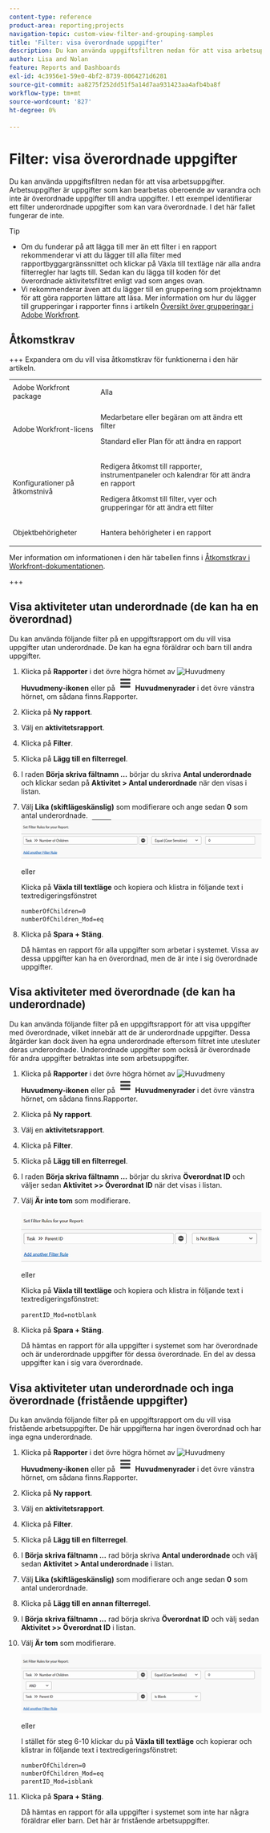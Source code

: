 ```yaml
---
content-type: reference
product-area: reporting;projects
navigation-topic: custom-view-filter-and-grouping-samples
title: 'Filter: visa överordnade uppgifter'
description: Du kan använda uppgiftsfiltren nedan för att visa arbetsuppgifter. Arbetsuppgifter är uppgifter som kan bearbetas oberoende av varandra och inte är överordnade uppgifter till andra uppgifter. I ett exempel identifierar ett filter underordnade uppgifter som kan vara överordnade. I det här fallet fungerar de inte.
author: Lisa and Nolan
feature: Reports and Dashboards
exl-id: 4c3956e1-59e0-4bf2-8739-8064271d6281
source-git-commit: aa8275f252dd51f5a14d7aa931423aa4afb4ba8f
workflow-type: tm+mt
source-wordcount: '827'
ht-degree: 0%

---
```


# Filter: visa överordnade uppgifter

<!--Audited: 10/2024-->

Du kan använda uppgiftsfiltren nedan för att visa arbetsuppgifter. Arbetsuppgifter är uppgifter som kan bearbetas oberoende av varandra och inte är överordnade uppgifter till andra uppgifter. I ett exempel identifierar ett filter underordnade uppgifter som kan vara överordnade. I det här fallet fungerar de inte.

>[!TIP]
>
>* Om du funderar på att lägga till mer än ett filter i en rapport rekommenderar vi att du lägger till alla filter med rapportbyggargränssnittet och klickar på Växla till textläge när alla andra filterregler har lagts till. Sedan kan du lägga till koden för det överordnade aktivitetsfiltret enligt vad som anges ovan. 
>* Vi rekommenderar även att du lägger till en gruppering som projektnamn för att göra rapporten lättare att läsa. Mer information om hur du lägger till grupperingar i rapporter finns i artikeln [Översikt över grupperingar i Adobe Workfront](../../../reports-and-dashboards/reports/reporting-elements/groupings-overview.md).
>

## Åtkomstkrav

+++ Expandera om du vill visa åtkomstkrav för funktionerna i den här artikeln. 

<table style="table-layout:auto"> 
 <col> 
 <col> 
 <tbody> 
  <tr> 
   <td role="rowheader">Adobe Workfront package</td> 
   <td> <p>Alla</p> </td> 
  </tr> 
  <tr> 
   <td role="rowheader">Adobe Workfront-licens</td> 
   <td> 
   <p>Medarbetare eller begäran om att ändra ett filter </p>
   <p>Standard eller Plan för att ändra en rapport</p>
  </tr> 
  <tr> 
   <td role="rowheader">Konfigurationer på åtkomstnivå</td> 
   <td> <p>Redigera åtkomst till rapporter, instrumentpaneler och kalendrar för att ändra en rapport</p> <p>Redigera åtkomst till filter, vyer och grupperingar för att ändra ett filter</p> </td> 
  </tr> 
  <tr> 
   <td role="rowheader">Objektbehörigheter</td> 
   <td> <p>Hantera behörigheter i en rapport</p>  </td> 
  </tr> 
 </tbody> 
</table>

Mer information om informationen i den här tabellen finns i [Åtkomstkrav i Workfront-dokumentationen](/help/quicksilver/administration-and-setup/add-users/access-levels-and-object-permissions/access-level-requirements-in-documentation.md).

+++

## Visa aktiviteter utan underordnade (de kan ha en överordnad)

Du kan använda följande filter på en uppgiftsrapport om du vill visa uppgifter utan underordnade. De kan ha egna föräldrar och barn till andra uppgifter.

1. Klicka på **Rapporter** i det övre högra hörnet av ![Huvudmeny](assets/main-menu-icon.png) **Huvudmeny-ikonen** eller på ![Huvudmeny](assets/lines-main-menu.png) **Huvudmenyrader** i det övre vänstra hörnet, om sådana finns.Rapporter.

1. Klicka på **Ny rapport**.
1. Välj en **aktivitetsrapport**.
1. Klicka på **Filter**.
1. Klicka på **Lägg till en filterregel**.
1. I raden **Börja skriva fältnamn ...** börjar du skriva **Antal underordnade** och klickar sedan på **Aktivitet > Antal underordnade** när den visas i listan.

1. Välj **Lika (skiftlägeskänslig)** som modifierare och ange sedan **0** som antal underordnade.\
   ![Överordnat aktivitetsfilter](assets/parent-task-filter-from-the-ui-350x76.png)

   eller

   Klicka på **Växla till textläge** och kopiera och klistra in följande text i textredigeringsfönstret

   ```
   numberOfChildren=0
   numberOfChildren_Mod=eq
   ```


1. Klicka på **Spara + Stäng**.

   Då hämtas en rapport för alla uppgifter som arbetar i systemet. Vissa av dessa uppgifter kan ha en överordnad, men de är inte i sig överordnade uppgifter.

## Visa aktiviteter med överordnade (de kan ha underordnade)

Du kan använda följande filter på en uppgiftsrapport för att visa uppgifter med överordnade, vilket innebär att de är underordnade uppgifter. Dessa åtgärder kan dock även ha egna underordnade eftersom filtret inte utesluter deras underordnade. Underordnade uppgifter som också är överordnade för andra uppgifter betraktas inte som arbetsuppgifter.

1. Klicka på **Rapporter** i det övre högra hörnet av ![Huvudmeny](assets/main-menu-icon.png) **Huvudmeny-ikonen** eller på ![Huvudmeny](assets/lines-main-menu.png) **Huvudmenyrader** i det övre vänstra hörnet, om sådana finns.Rapporter.

1. Klicka på **Ny rapport**.
1. Välj en **aktivitetsrapport**.
1. Klicka på **Filter**.
1. Klicka på **Lägg till en filterregel**.
1. I raden **Börja skriva fältnamn ...** börjar du skriva **Överordnat ID** och väljer sedan **Aktivitet >> Överordnat ID** när det visas i listan.
1. Välj **Är inte tom** som modifierare.

   ![Överordnat ID är inte tomt](assets/filter-parent-id-not-blank-350x100.png)

   eller

   Klicka på **Växla till textläge** och kopiera och klistra in följande text i textredigeringsfönstret: 

   `parentID_Mod=notblank`

1. Klicka på **Spara + Stäng**.

   Då hämtas en rapport för alla uppgifter i systemet som har överordnade och är underordnade uppgifter för dessa överordnade. En del av dessa uppgifter kan i sig vara överordnade.

## Visa aktiviteter utan underordnade och inga överordnade (fristående uppgifter)

Du kan använda följande filter på en uppgiftsrapport om du vill visa fristående arbetsuppgifter. De här uppgifterna har ingen överordnad och har inga egna underordnade.

1. Klicka på **Rapporter** i det övre högra hörnet av ![Huvudmeny](assets/main-menu-icon.png) **Huvudmeny-ikonen** eller på ![Huvudmeny](assets/lines-main-menu.png) **Huvudmenyrader** i det övre vänstra hörnet, om sådana finns.Rapporter.

1. Klicka på **Ny rapport**.
1. Välj en **aktivitetsrapport**.
1. Klicka på **Filter**.
1. Klicka på **Lägg till en filterregel**.
1. I **Börja skriva fältnamn ...** rad börja skriva **Antal underordnade** och välj sedan **Aktivitet > Antal underordnade** i listan.
1. Välj **Lika (skiftlägeskänslig)** som modifierare och ange sedan **0** som antal underordnade.
1. Klicka på **Lägg till en annan filterregel**.
1. I **Börja skriva fältnamn ...** rad börja skriva **Överordnat ID** och välj sedan **Aktivitet >> Överordnat ID** i listan.
1. Välj **Är tom** som modifierare.

   ![Överordnat ID är tomt och inga underordnade &#x200B;](assets/filter-parent-id-blank-and-zero-children-350x121.png)

   eller

   I stället för steg 6-10 <!--ensure steps above stay accurate--> klickar du på **Växla till textläge** och kopierar och klistrar in följande text i textredigeringsfönstret:

   ```
   numberOfChildren=0
   numberOfChildren_Mod=eq
   parentID_Mod=isblank
   ```

1. Klicka på **Spara + Stäng**.

   Då hämtas en rapport för alla uppgifter i systemet som inte har några föräldrar eller barn. Det här är fristående arbetsuppgifter.
